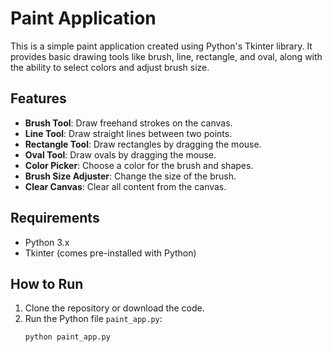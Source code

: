 # Paint Application

This is a simple paint application created using Python's Tkinter library. It provides basic drawing tools like brush, line, rectangle, and oval, along with the ability to select colors and adjust brush size.

## Features
- **Brush Tool**: Draw freehand strokes on the canvas.
- **Line Tool**: Draw straight lines between two points.
- **Rectangle Tool**: Draw rectangles by dragging the mouse.
- **Oval Tool**: Draw ovals by dragging the mouse.
- **Color Picker**: Choose a color for the brush and shapes.
- **Brush Size Adjuster**: Change the size of the brush.
- **Clear Canvas**: Clear all content from the canvas.

## Requirements
- Python 3.x
- Tkinter (comes pre-installed with Python)

## How to Run
1. Clone the repository or download the code.
2. Run the Python file `paint_app.py`:
   ```bash
   python paint_app.py
